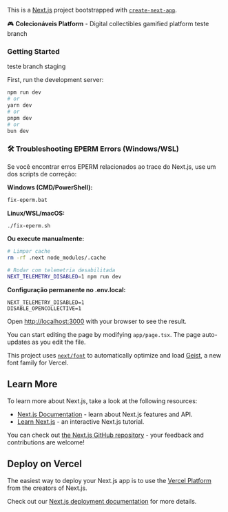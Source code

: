 This is a [Next.js](https://nextjs.org) project bootstrapped with [`create-next-app`](https://nextjs.org/docs/app/api-reference/cli/create-next-app).

🎮 **Colecionáveis Platform** - Digital collectibles gamified platform
teste branch
### Getting Started

teste branch staging

First, run the development server:

```bash
npm run dev
# or
yarn dev
# or
pnpm dev
# or
bun dev
```

### 🛠️ Troubleshooting EPERM Errors (Windows/WSL)

Se você encontrar erros EPERM relacionados ao trace do Next.js, use um dos scripts de correção:

**Windows (CMD/PowerShell):**
```cmd
fix-eperm.bat
```

**Linux/WSL/macOS:**
```bash
./fix-eperm.sh
```

**Ou execute manualmente:**
```bash
# Limpar cache
rm -rf .next node_modules/.cache

# Rodar com telemetria desabilitada
NEXT_TELEMETRY_DISABLED=1 npm run dev
```

**Configuração permanente no .env.local:**
```env
NEXT_TELEMETRY_DISABLED=1
DISABLE_OPENCOLLECTIVE=1
```

Open [http://localhost:3000](http://localhost:3000) with your browser to see the result.

You can start editing the page by modifying `app/page.tsx`. The page auto-updates as you edit the file.

This project uses [`next/font`](https://nextjs.org/docs/app/building-your-application/optimizing/fonts) to automatically optimize and load [Geist](https://vercel.com/font), a new font family for Vercel.

## Learn More

To learn more about Next.js, take a look at the following resources:

- [Next.js Documentation](https://nextjs.org/docs) - learn about Next.js features and API.
- [Learn Next.js](https://nextjs.org/learn) - an interactive Next.js tutorial.

You can check out [the Next.js GitHub repository](https://github.com/vercel/next.js) - your feedback and contributions are welcome!

## Deploy on Vercel

The easiest way to deploy your Next.js app is to use the [Vercel Platform](https://vercel.com/new?utm_medium=default-template&filter=next.js&utm_source=create-next-app&utm_campaign=create-next-app-readme) from the creators of Next.js.

Check out our [Next.js deployment documentation](https://nextjs.org/docs/app/building-your-application/deploying) for more details.
